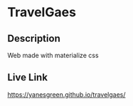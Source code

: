 # TravelGaes

## Description
Web made with materialize css

## Live Link
https://yanesgreen.github.io/travelgaes/
